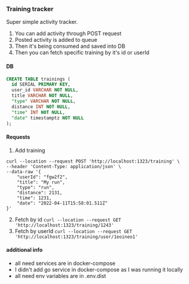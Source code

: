 ### Training tracker
Super simple activity tracker.
1. You can add activity through POST request
2. Posted activity is added to queue
3. Then it's being consumed and saved into DB
4. Then you can fetch specific training by it's id or userId

#### DB
```sql
CREATE TABLE trainings (
  id SERIAL PRIMARY KEY,
  user_id VARCHAR NOT NULL,
  title VARCHAR NOT NULL,
  "type" VARCHAR NOT NULL,
  distance INT NOT NULL,
  "time" INT NOT NULL,
  "date" timestamptz NOT NULL
);
```

#### Requests
1. Add training
```
curl --location --request POST 'http://localhost:1323/training' \
--header 'Content-Type: application/json' \
--data-raw '{
    "userId": "fgw2f2",
    "title": "My run",
    "type": "run",
    "distance": 2131,
    "time": 1231,
    "date": "2022-04-11T15:58:01.511Z"
}'
```
2. Fetch by id `curl --location --request GET 'http://localhost:1323/training/1243'`
3. Fetch by userId `curl --location --request GET 'http://localhost:1323/training/user/1eoineo1'`

#### additional info
- all need services are in docker-compose
- I didn't add go service in docker-compose as I was running it locally
- all need env variables are in .env.dist

